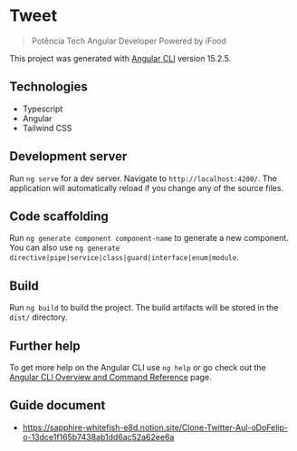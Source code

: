 # Tweet

> Potência Tech Angular Developer Powered by iFood

This project was generated with [Angular CLI](https://github.com/angular/angular-cli) version 15.2.5.

## Technologies

- Typescript
- Angular
- Tailwind CSS

## Development server

Run `ng serve` for a dev server. Navigate to `http://localhost:4200/`. The application will automatically reload if you change any of the source files.

## Code scaffolding

Run `ng generate component component-name` to generate a new component. You can also use `ng generate directive|pipe|service|class|guard|interface|enum|module`.

## Build

Run `ng build` to build the project. The build artifacts will be stored in the `dist/` directory.

## Further help

To get more help on the Angular CLI use `ng help` or go check out the [Angular CLI Overview and Command Reference](https://angular.io/cli) page.

## Guide document

- https://sapphire-whitefish-e8d.notion.site/Clone-Twitter-Aul-oDoFelip-o-13dce1f165b7438ab1dd6ac52a62ee6a
